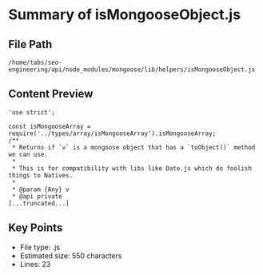# Summary of isMongooseObject.js
  
## File Path
`/home/tabs/seo-engineering/api/node_modules/mongoose/lib/helpers/isMongooseObject.js`

## Content Preview
```
'use strict';

const isMongooseArray = require('../types/array/isMongooseArray').isMongooseArray;
/**
 * Returns if `v` is a mongoose object that has a `toObject()` method we can use.
 *
 * This is for compatibility with libs like Date.js which do foolish things to Natives.
 *
 * @param {Any} v
 * @api private
[...truncated...]
```

## Key Points
- File type: .js
- Estimated size: 550 characters
- Lines: 23
